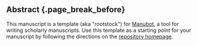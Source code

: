 ## Abstract {.page_break_before}

This manuscript is a template (aka "rootstock") for [Manubot](https://manubot.org/ "Manubot"), a tool for writing scholarly manuscripts.
Use this template as a starting point for your manuscript by following the directions on the [repository homepage](https://github.com/manubot/rootstock "Manubot Rootstock").
